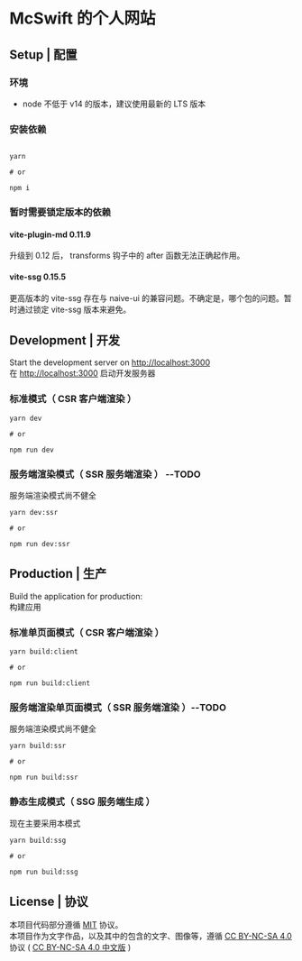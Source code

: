 # McSwift 的个人网站

## Setup | 配置

### 环境

- node 不低于 v14 的版本，建议使用最新的 LTS 版本

### 安装依赖

``` shell

yarn

# or

npm i

```

### 暂时需要锁定版本的依赖

#### vite-plugin-md 0.11.9

升级到 0.12 后， transforms 钩子中的 after 函数无法正确起作用。

#### vite-ssg 0.15.5

更高版本的 vite-ssg 存在与 naive-ui 的兼容问题。不确定是，哪个包的问题。暂时通过锁定 vite-ssg 版本来避免。

## Development | 开发

Start the development server on <http://localhost:3000>  
在 <http://localhost:3000> 启动开发服务器

### 标准模式（ CSR 客户端渲染 ）

``` shell
yarn dev

# or

npm run dev

```

### 服务端渲染模式（ SSR 服务端渲染 ） --TODO

服务端渲染模式尚不健全

``` shell
yarn dev:ssr

# or

npm run dev:ssr

```

## Production | 生产

Build the application for production:  
构建应用

### 标准单页面模式（ CSR 客户端渲染 ）

``` shell
yarn build:client

# or

npm run build:client

```

### 服务端渲染单页面模式（ SSR 服务端渲染 ）--TODO

服务端渲染模式尚不健全

``` shell
yarn build:ssr

# or

npm run build:ssr

```

### 静态生成模式（ SSG 服务端生成 ）

现在主要采用本模式

``` shell
yarn build:ssg

# or

npm run build:ssg

```

## License | 协议

本项目代码部分遵循 <a href='./LICENSE'>MIT</a> 协议。  
本项目作为文字作品，以及其中的包含的文字、图像等，遵循 <a href='https://creativecommons.org/licenses/by-nc-sa/4.0/'>CC BY-NC-SA 4.0</a> 协议 ( <a href='https://creativecommons.org/licenses/by-nc-sa/4.0/deed.zh'>CC BY-NC-SA 4.0 中文版</a> )
